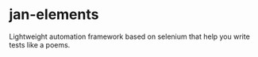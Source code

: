 # jan-elements
Lightweight automation framework based on selenium that help you write tests like a poems.

